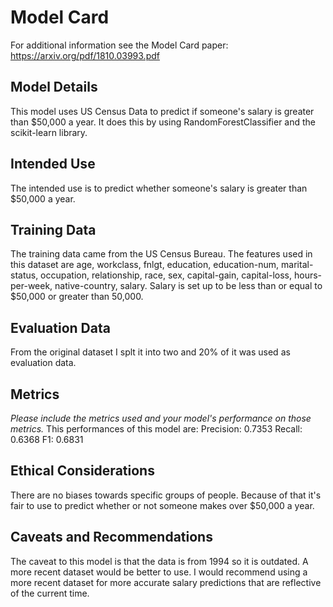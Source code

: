 # Model Card

For additional information see the Model Card paper: https://arxiv.org/pdf/1810.03993.pdf

## Model Details
This model uses US Census Data to predict if someone's salary is greater than $50,000 a year. It does this by using RandomForestClassifier and the scikit-learn library. 
## Intended Use
The intended use is to predict whether someone's salary is greater than $50,000 a year.
## Training Data
The training data came from the US Census Bureau.
The features used in this dataset are age, workclass, fnlgt, education, education-num, marital-status, occupation, relationship, race, sex, capital-gain, capital-loss, hours-per-week, native-country, salary. Salary is set up to be less than or equal to $50,000 or greater than 50,000.
## Evaluation Data
From the original dataset I splt it into two and 20% of it was used as evaluation data.
## Metrics
_Please include the metrics used and your model's performance on those metrics._
This performances of this model are:
Precision: 0.7353
Recall: 0.6368
F1: 0.6831

## Ethical Considerations
There are no biases towards specific groups of people. Because of that it's fair to use to predict whether or not someone makes over $50,000 a year.
## Caveats and Recommendations
The caveat to this model is that the data is from 1994 so it is outdated. A more recent dataset would be better to use. I would recommend using a more recent dataset for more accurate salary predictions that are reflective of the current time.